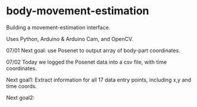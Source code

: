 # body-movement-estimation
Building a movement-estimation interface.

Uses Python, Arduino & Arduino Cam, and OpenCV.


07/01 Next goal: use Posenet to output array of body-part coordinates.

07/02 Today we logged the Posenet data into a csv file, with time coordinates.

Next goal1: Extract information for all 17 data entry points, including x,y and time coords.

Next goal2:
